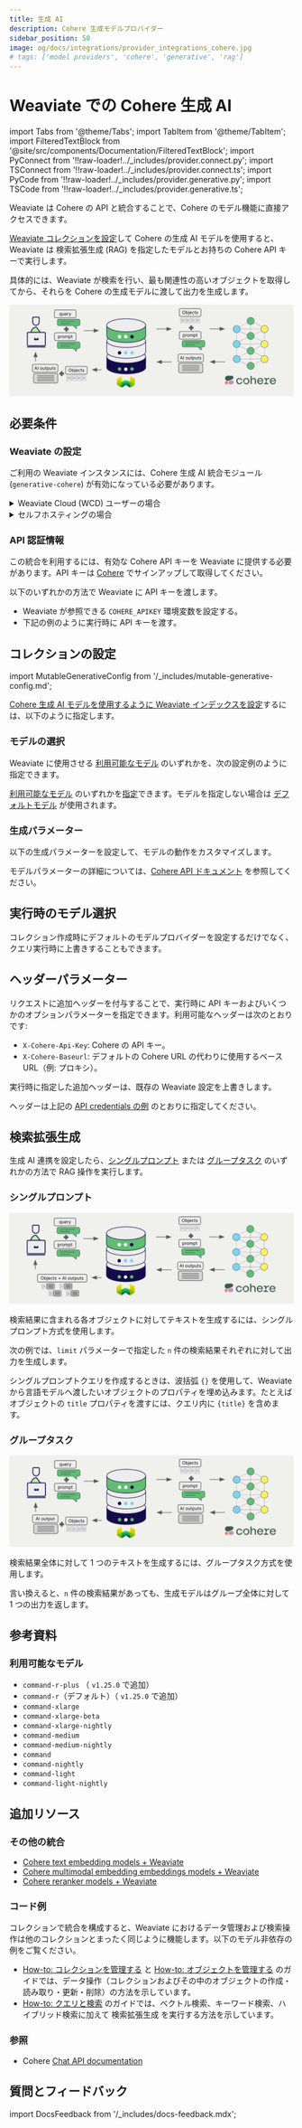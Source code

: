 ```yaml
---
title: 生成 AI
description: Cohere 生成モデルプロバイダー
sidebar_position: 50
image: og/docs/integrations/provider_integrations_cohere.jpg
# tags: ['model providers', 'cohere', 'generative', 'rag']
---
```


# Weaviate での Cohere 生成 AI

import Tabs from '@theme/Tabs';
import TabItem from '@theme/TabItem';
import FilteredTextBlock from '@site/src/components/Documentation/FilteredTextBlock';
import PyConnect from '!!raw-loader!../_includes/provider.connect.py';
import TSConnect from '!!raw-loader!../_includes/provider.connect.ts';
import PyCode from '!!raw-loader!../_includes/provider.generative.py';
import TSCode from '!!raw-loader!../_includes/provider.generative.ts';

Weaviate は Cohere の API と統合することで、Cohere のモデル機能に直接アクセスできます。

[Weaviate コレクションを設定](#configure-collection)して Cohere の生成 AI モデルを使用すると、Weaviate は 検索拡張生成 (RAG) を指定したモデルとお持ちの Cohere API キーで実行します。

具体的には、Weaviate が検索を行い、最も関連性の高いオブジェクトを取得してから、それらを Cohere の生成モデルに渡して出力を生成します。

![RAG integration illustration](../_includes/integration_cohere_rag.png)

## 必要条件

### Weaviate の設定

ご利用の Weaviate インスタンスには、Cohere 生成 AI 統合モジュール (`generative-cohere`) が有効になっている必要があります。

<details>
  <summary>Weaviate Cloud (WCD) ユーザーの場合</summary>

この統合は Weaviate Cloud (WCD) のサーバーレスインスタンスではデフォルトで有効になっています。

</details>

<details>
  <summary>セルフホスティングの場合</summary>

- モジュールが有効かどうかを確認するには [クラスターメタデータ](/deploy/configuration/meta.md) をご確認ください。
- モジュールを有効化する方法については、[モジュールの設定方法](../../configuration/modules.md) ガイドをご覧ください。

</details>

### API 認証情報

この統合を利用するには、有効な Cohere API キーを Weaviate に提供する必要があります。API キーは [Cohere](https://cohere.com/) でサインアップして取得してください。

以下のいずれかの方法で Weaviate に API キーを渡します。

- Weaviate が参照できる `COHERE_APIKEY` 環境変数を設定する。
- 下記の例のように実行時に API キーを渡す。

<Tabs groupId="languages">

 <TabItem value="py" label="Python API v4">
    <FilteredTextBlock
      text={PyConnect}
      startMarker="# START CohereInstantiation"
      endMarker="# END CohereInstantiation"
      language="py"
    />
  </TabItem>

 <TabItem value="js" label="JS/TS API v3">
    <FilteredTextBlock
      text={TSConnect}
      startMarker="// START CohereInstantiation"
      endMarker="// END CohereInstantiation"
      language="ts"
    />
  </TabItem>

</Tabs>

## コレクションの設定

import MutableGenerativeConfig from '/_includes/mutable-generative-config.md';

<MutableGenerativeConfig />

[Cohere 生成 AI モデルを使用するように Weaviate インデックスを設定](../../manage-collections/generative-reranker-models.mdx#specify-a-generative-model-integration)するには、以下のように指定します。

<Tabs groupId="languages">
  <TabItem value="py" label="Python API v4">
    <FilteredTextBlock
      text={PyCode}
      startMarker="# START BasicGenerativeCohere"
      endMarker="# END BasicGenerativeCohere"
      language="py"
    />
  </TabItem>

  <TabItem value="js" label="JS/TS API v3">
    <FilteredTextBlock
      text={TSCode}
      startMarker="// START BasicGenerativeCohere"
      endMarker="// END BasicGenerativeCohere"
      language="ts"
    />
  </TabItem>

</Tabs>

### モデルの選択

Weaviate に使用させる [利用可能なモデル](#available-models) のいずれかを、次の設定例のように指定できます。

<Tabs groupId="languages">
  <TabItem value="py" label="Python API v4">
    <FilteredTextBlock
      text={PyCode}
      startMarker="# START GenerativeCohereCustomModel"
      endMarker="# END GenerativeCohereCustomModel"
      language="py"
    />
  </TabItem>

  <TabItem value="js" label="JS/TS API v3">
    <FilteredTextBlock
      text={TSCode}
      startMarker="// START GenerativeCohereCustomModel"
      endMarker="// END GenerativeCohereCustomModel"
      language="ts"
    />
  </TabItem>

</Tabs>

[利用可能なモデル](#available-models) のいずれかを[指定](#generative-parameters)できます。モデルを指定しない場合は [デフォルトモデル](#available-models) が使用されます。

### 生成パラメーター

以下の生成パラメーターを設定して、モデルの動作をカスタマイズします。

<Tabs groupId="languages">
  <TabItem value="py" label="Python API v4">
    <FilteredTextBlock
      text={PyCode}
      startMarker="# START FullGenerativeCohere"
      endMarker="# END FullGenerativeCohere"
      language="py"
    />
  </TabItem>

  <TabItem value="js" label="JS/TS API v3">
    <FilteredTextBlock
      text={TSCode}
      startMarker="// START FullGenerativeCohere"
      endMarker="// END FullGenerativeCohere"
      language="ts"
    />
  </TabItem>

</Tabs>

モデルパラメーターの詳細については、[Cohere API ドキュメント](https://docs.cohere.com/reference/chat) を参照してください。

## 実行時のモデル選択

コレクション作成時にデフォルトのモデルプロバイダーを設定するだけでなく、クエリ実行時に上書きすることもできます。

<Tabs groupId="languages">
  <TabItem value="py" label="Python API v4">
    <FilteredTextBlock
      text={PyCode}
      startMarker="# START RuntimeModelSelectionCohere"
      endMarker="# END RuntimeModelSelectionCohere"
      language="py"
    />
  </TabItem>
  <TabItem value="js" label="JS/TS Client v3">
    <FilteredTextBlock
      text={TSCode}
      startMarker="// START RuntimeModelSelectionCohere"
      endMarker="// END RuntimeModelSelectionCohere"
      language="ts"
    />
  </TabItem>
</Tabs>

## ヘッダーパラメーター

リクエストに追加ヘッダーを付与することで、実行時に API キーおよびいくつかのオプションパラメーターを指定できます。利用可能なヘッダーは次のとおりです:

- `X-Cohere-Api-Key`: Cohere の API キー。  
- `X-Cohere-Baseurl`: デフォルトの Cohere URL の代わりに使用するベース URL（例: プロキシ）。

実行時に指定した追加ヘッダーは、既存の Weaviate 設定を上書きします。

ヘッダーは上記の [API credentials の例](#api-credentials) のとおりに指定してください。

## 検索拡張生成

生成 AI 連携を設定したら、[シングルプロンプト](#single-prompt) または [グループタスク](#grouped-task) のいずれかの方法で RAG 操作を実行します。

### シングルプロンプト

![シングルプロンプト RAG 連携は検索結果ごとに個別の出力を生成します](../_includes/integration_cohere_rag_single.png)

検索結果に含まれる各オブジェクトに対してテキストを生成するには、シングルプロンプト方式を使用します。

次の例では、`limit` パラメーターで指定した `n` 件の検索結果それぞれに対して出力を生成します。

シングルプロンプトクエリを作成するときは、波括弧 `{}` を使用して、Weaviate から言語モデルへ渡したいオブジェクトのプロパティを埋め込みます。たとえばオブジェクトの `title` プロパティを渡すには、クエリ内に `{title}` を含めます。

<Tabs groupId="languages">

 <TabItem value="py" label="Python API v4">
    <FilteredTextBlock
      text={PyCode}
      startMarker="# START SinglePromptExample"
      endMarker="# END SinglePromptExample"
      language="py"
    />
  </TabItem>

 <TabItem value="js" label="JS/TS API v3">
    <FilteredTextBlock
      text={TSCode}
      startMarker="// START SinglePromptExample"
      endMarker="// END SinglePromptExample"
      language="ts"
    />
  </TabItem>

</Tabs>

### グループタスク

![グループタスク RAG 連携は検索結果全体に対して 1 つの出力を生成します](../_includes/integration_cohere_rag_grouped.png)

検索結果全体に対して 1 つのテキストを生成するには、グループタスク方式を使用します。

言い換えると、`n` 件の検索結果があっても、生成モデルはグループ全体に対して 1 つの出力を返します。

<Tabs groupId="languages">

 <TabItem value="py" label="Python API v4">
    <FilteredTextBlock
      text={PyCode}
      startMarker="# START GroupedTaskExample"
      endMarker="# END GroupedTaskExample"
      language="py"
    />
  </TabItem>

 <TabItem value="js" label="JS/TS API v3">
    <FilteredTextBlock
      text={TSCode}
      startMarker="// START GroupedTaskExample"
      endMarker="// END GroupedTaskExample"
      language="ts"
    />
  </TabItem>

</Tabs>



## 参考資料

### 利用可能なモデル

- `command-r-plus` （ `v1.25.0` で追加）
- `command-r`（デフォルト）（ `v1.25.0` で追加）
- `command-xlarge`
- `command-xlarge-beta`
- `command-xlarge-nightly`
- `command-medium`
- `command-medium-nightly`
- `command`
- `command-nightly`
- `command-light`
- `command-light-nightly`

## 追加リソース

### その他の統合

- [Cohere text embedding models + Weaviate](./embeddings.md)
- [Cohere multimodal embedding embeddings models + Weaviate](./embeddings-multimodal.md)
- [Cohere reranker models + Weaviate](./reranker.md)

### コード例

コレクションで統合を構成すると、Weaviate におけるデータ管理および検索操作は他のコレクションとまったく同じように機能します。以下のモデル非依存の例をご覧ください。

- [How-to: コレクションを管理する](../../manage-collections/index.mdx) と [How-to: オブジェクトを管理する](../../manage-objects/index.mdx) のガイドでは、データ操作（コレクションおよびその中のオブジェクトの作成・読み取り・更新・削除）の方法を示しています。
- [How-to: クエリと検索](../../search/index.mdx) のガイドでは、ベクトル検索、キーワード検索、ハイブリッド検索に加えて 検索拡張生成 を実行する方法を示しています。

### 参照

- Cohere [Chat API documentation](https://docs.cohere.com/reference/chat)

## 質問とフィードバック

import DocsFeedback from '/_includes/docs-feedback.mdx';

<DocsFeedback/>

